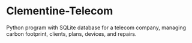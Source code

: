 # Clementine-Telecom
Python program with SQLite database for a telecom company, managing carbon footprint, clients, plans, devices, and repairs.
